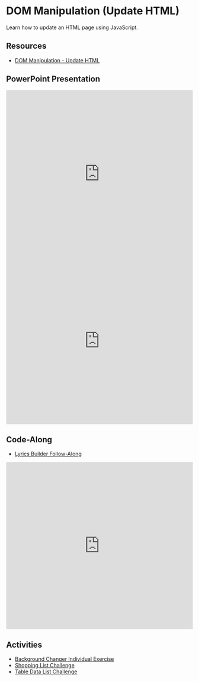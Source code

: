 # DOM Manipulation (Update HTML)
Learn how to update an HTML page using JavaScript.

## Resources
- [DOM Manipulation - Update HTML](DomManipulationUpdateHTML.md)

## PowerPoint Presentation
<iframe src='https://view.officeapps.live.com/op/embed.aspx?src=https://hylandtechclub.com/web-102/Week07/DomManipulationContinued.pptx' width='100%' height='450px' frameborder='0'></iframe>

<iframe width="100%" height="450px" src="https://www.youtube.com/embed/fIloVxs8cxQ" frameborder="0" allow="accelerometer; autoplay; clipboard-write; encrypted-media; gyroscope; picture-in-picture" allowfullscreen></iframe>

## Code-Along
- [Lyrics Builder Follow-Along](LyricsBuilderFollowAlongInstructions.md)

<iframe width="100%" height="450px" src="https://www.youtube.com/embed/Bc0O_BovUlU" frameborder="0" allow="accelerometer; autoplay; clipboard-write; encrypted-media; gyroscope; picture-in-picture" allowfullscreen></iframe>

## Activities
- [Background Changer Individual Exercise](BackgroundChangerIndividualInstructions.md)
- [Shopping List Challenge](Challenges/ShoppingListChallenge.md)
- [Table Data List Challenge](Challenges/TableDataChallenge.md)